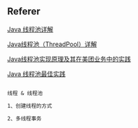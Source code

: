 ## Referer

[Java 线程池详解](https://javaguide.cn/java/concurrent/java-thread-pool-summary.html#_2-3-executor-%E6%A1%86%E6%9E%B6%E7%9A%84%E4%BD%BF%E7%94%A8%E7%A4%BA%E6%84%8F%E5%9B%BE)

[Java线程池（ThreadPool）详解](https://www.cnblogs.com/kuoAT/p/6714762.html)

[Java线程池实现原理及其在美团业务中的实践](https://tech.meituan.com/2020/04/02/java-pooling-pratice-in-meituan.html)

[Java 线程池最佳实践](https://javaguide.cn/java/concurrent/java-thread-pool-best-practices.html#%E7%BA%BF%E7%A8%8B%E6%B1%A0%E7%9F%A5%E8%AF%86%E5%9B%9E%E9%A1%BE)

```markdown

线程 & 线程池

1、创建线程的方式

2、多线程事务

```
